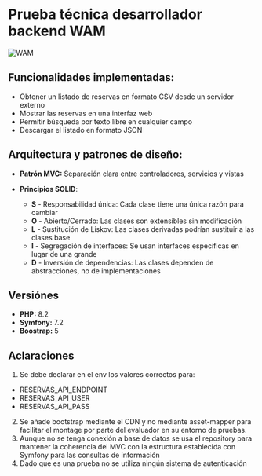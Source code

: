 # Prueba técnica desarrollador backend WAM

![WAM](https://www.primerempleo.com/storage/covers/1f386531369dfff501242cbedab74255ad7bac41.png)

## Funcionalidades implementadas:

- Obtener un listado de reservas en formato CSV desde un servidor externo
- Mostrar las reservas en una interfaz web
- Permitir búsqueda por texto libre en cualquier campo
- Descargar el listado en formato JSON

## Arquitectura y patrones de diseño:

- **Patrón MVC:** Separación clara entre controladores, servicios y vistas
- **Principios SOLID**:

    - **S** - Responsabilidad única: Cada clase tiene una única razón para cambiar
    - **O** - Abierto/Cerrado: Las clases son extensibles sin modificación
    - **L** - Sustitución de Liskov: Las clases derivadas podrían sustituir a las clases base
    - **I** - Segregación de interfaces: Se usan interfaces específicas en lugar de una grande
    - **D** - Inversión de dependencias: Las clases dependen de abstracciones, no de implementaciones

## Versiónes

- **PHP:** 8.2
- **Symfony:** 7.2
- **Boostrap:** 5

## Aclaraciones

1. Se debe declarar en el env los valores correctos para:

- RESERVAS_API_ENDPOINT
- RESERVAS_API_USER
- RESERVAS_API_PASS

2. Se añade bootstrap mediante el CDN y no mediante asset-mapper para facilitar el montage por parte del evaluador en su
   entorno de pruebas.
3. Aunque no se tenga conexión a base de datos se usa el repository para mantener la coherencia del MVC con la
   estructura establecida con Symfony para las consultas de información
4. Dado que es una prueba no se utiliza ningún sistema de autenticación
